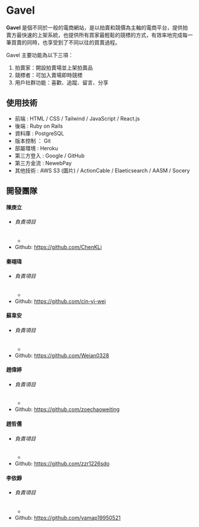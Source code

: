 # Gavel

**Gavel** 是個不同於一般的電商網站，是以拍賣和競價為主軸的電商平台，提供拍賣方最快速的上架系統，也提供所有買家最輕鬆的競標的方式，有效率地完成每一筆買賣的同時，也享受到了不同以往的買賣過程。

Gavel 主要功能為以下三項：

1. 拍賣家：開設拍賣場並上架拍賣品
2. 競標者：可加入賣場即時競標
3. 用戶社群功能：喜歡、追蹤、留言、分享

## 使用技術

- 前端 : HTML / CSS / Tailwind / JavaScript / React.js
- 後端 : Ruby on Rails
- 資料庫 : PostgreSQL
- 版本控制 ： Git
- 部屬環境 : Heroku
- 第三方登入 : Google / GitHub
- 第三方金流 : NewebPay
- 其他技術 : AWS S3 (圖片) / ActionCable / Elaeticsearch / AASM / Socery

## 開發團隊

#### 陳庚立

- ###### 負責項目
  -
- Github: https://github.com/ChenKLi

#### 秦翊瑋

- ###### 負責項目
  -
- Github: https://github.com/cin-yi-wei

#### 蘇韋安

- ###### 負責項目
  -
- Github: https://github.com/Weian0328

#### 趙偉婷

- ###### 負責項目
  -
- Github: https://github.com/zoechaoweiting

#### 趙哲儒

- ###### 負責項目
  -
- Github: https://github.com/zzr1226sdo

#### 李依錚

- ###### 負責項目
  -
- Github: https://github.com/yamap19950521
